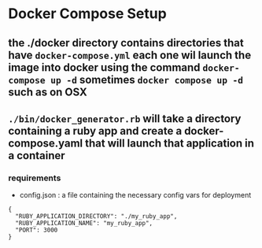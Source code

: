 # Docker Compose Setup

## the ./docker directory contains directories that have ```docker-compose.yml``` each one wil launch the image into docker using the command ```docker-compose up -d``` sometimes ```docker compose up -d``` such as on OSX 


## ```./bin/docker_generator.rb``` will take a directory containing a ruby app and create a docker-compose.yaml that will launch that application in a container

### requirements
 
- config.json : a file containing the necessary config vars for deployment 

```
{
  "RUBY_APPLICATION_DIRECTORY": "./my_ruby_app",
  "RUBY_APPLICATION_NAME": "my_ruby_app",
  "PORT": 3000
}
```
